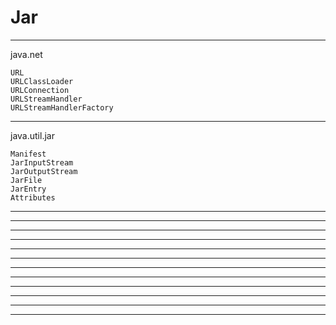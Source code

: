 # Jar

----------------------------------------------------------------------------------------------

java.net

	URL
	URLClassLoader
	URLConnection
	URLStreamHandler
	URLStreamHandlerFactory
	
----------------------------------------------------------------------------------------------

java.util.jar

	Manifest
	JarInputStream
	JarOutputStream
	JarFile
	JarEntry
	Attributes
	
----------------------------------------------------------------------------------------------
----------------------------------------------------------------------------------------------
----------------------------------------------------------------------------------------------
----------------------------------------------------------------------------------------------
----------------------------------------------------------------------------------------------
----------------------------------------------------------------------------------------------
----------------------------------------------------------------------------------------------
----------------------------------------------------------------------------------------------
----------------------------------------------------------------------------------------------
----------------------------------------------------------------------------------------------
----------------------------------------------------------------------------------------------
----------------------------------------------------------------------------------------------
